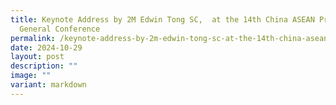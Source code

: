 ```yaml
---
title: Keynote Address by 2M Edwin Tong SC,  at the 14th China ASEAN Prosecutors
  General Conference
permalink: /keynote-address-by-2m-edwin-tong-sc-at-the-14th-china-asean-prosecutors-general-conference/
date: 2024-10-29
layout: post
description: ""
image: ""
variant: markdown
---
```

